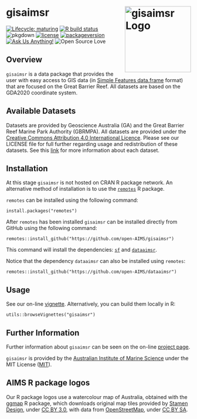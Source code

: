 <!-- README.md is generated from README.Rmd. Please edit that file -->

gisaimsr <img src="man/figures/logo.png" width = 180 alt="gisaimsr Logo" align="right" />
=========================================================================================

<!-- badges: start -->

[![Lifecycle:
maturing](https://img.shields.io/badge/lifecycle-maturing-blue.svg)](https://www.tidyverse.org/lifecycle/#maturing)
[![R build
status](https://github.com/open-AIMS/gisaimsr/workflows/R-CMD-check/badge.svg)](https://github.com/open-AIMS/gisaimsr/actions)
![pkgdown](https://github.com/open-AIMS/gisaimsr/workflows/pkgdown/badge.svg)
[![license](https://img.shields.io/badge/license-MIT%20+%20file%20LICENSE-lightgrey.svg)](https://choosealicense.com/)
[![packageversion](https://img.shields.io/badge/Package%20version-0.0.1-orange.svg)](commits/master)
[![Ask Us
Anything!](https://img.shields.io/badge/Ask%20us-anything-1abc9c.svg)](https://github.com/open-AIMS/gisaimsr/issues/new)
![Open Source
Love](https://badges.frapsoft.com/os/v2/open-source.svg?v=103)

<!-- badges: end -->

Overview
--------

`gisaimsr` is a data package that provides the user with easy access to
GIS data (in [Simple Features
data.frame](https://cran.r-project.org/package=sf) format) that are
focused on the Great Barrier Reef. All datasets are based on the GDA2020
coordinate system.

Available Datasets
------------------

Datasets are provided by Geoscience Australia (GA) and the Great Barrier
Reef Marine Park Authority (GBRMPA). All datasets are provided under the
[Creative Commons Attribution 4.0 International
Licence](http://creativecommons.org/licenses/by/4.0/legalcode). Please
see our LICENSE file for full further regarding usage and redistribution
of these datasets. See this
[link](https://open-AIMS.github.io/gisaimsr/reference/index.html) for
more information about each dataset.

Installation
------------

At this stage `gisaimsr` is not hosted on CRAN R package network. An
alternative method of installation is to use the
[`remotes`](https://cran.r-project.org/package=remotes) R package.

`remotes` can be installed using the following command:

    install.packages("remotes")

After `remotes` has been installed `gisaimsr` can be installed directly
from GitHub using the following command:

    remotes::install_github("https://github.com/open-AIMS/gisaimsr")

This command will install the dependencies:
[`sf`](https://cran.r-project.org/package=sf) and
[`dataaimsr`](https://open-AIMS.github.io/dataaimsr/).

Notice that the dependency `dataaimsr` can also be installed using
`remotes`:

    remotes::install_github("https://github.com/open-AIMS/dataaimsr")

Usage
-----

See our on-line
[vignette](https://open-AIMS.github.io/gisaimsr/articles/examples.html).
Alternatively, you can build them locally in R:

    utils::browseVignettes("gisaimsr")

Further Information
-------------------

Further information about `gisaimsr` can be seen on the on-line [project
page](https://open-AIMS.github.io/gisaimsr/).

`gisaimsr` is provided by the [Australian Institute of Marine
Science](https://www.aims.gov.au) under the MIT License
([MIT](http://opensource.org/licenses/MIT)).

AIMS R package logos
--------------------

Our R package logos use a watercolour map of Australia, obtained with
the [ggmap](https://cran.r-project.org/package=ggmap) R package, which
downloads original map tiles provided by [Stamen
Design](http://stamen.com), under [CC BY
3.0](http://creativecommons.org/licenses/by/3.0), with data from
[OpenStreetMap](http://openstreetmap.org), under [CC BY
SA](http://creativecommons.org/licenses/by-sa/3.0).
